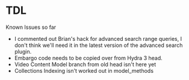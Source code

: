 TDL
===========================

Known Issues so far
* I commented out Brian's hack for advanced search range queries, I don't think we'll need it in the latest version of the advanced search plugin.
* Embargo code needs to be copied over from Hydra 3 head.
* Video Content Model branch from old head isn't here yet
* Collections Indexing isn't worked out in model_methods
